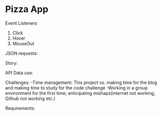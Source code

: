 # Pizza App

Event Listeners
  1. Click
  2. Hover
  3. MouseOut

JSON requests:

Story:

API Data use:

Challenges:
  -Time management: This project vs. making time for the blog and making time to study for the code challenge
  -Working in a group environment for the first time; anticipating mishaps(internet not working, Github not working etc.)
  
Requirements:
